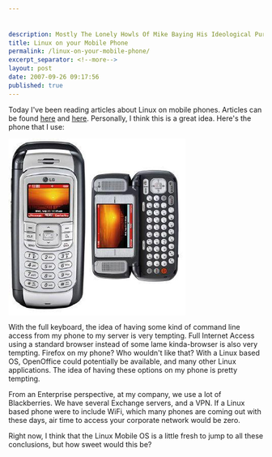 ```yaml
---


description: Mostly The Lonely Howls Of Mike Baying His Ideological Purity At The Moon
title: Linux on your Mobile Phone
permalink: /linux-on-your-mobile-phone/
excerpt_separator: <!--more-->
layout: post
date: 2007-09-26 09:17:56
published: true
---
```



Today I've been reading articles about Linux on mobile phones. Articles can be found [here](http://resources.zdnet.co.uk/articles/features/0,1000002000,39289595-2,00.htm) and [here](http://news.yahoo.com/s/pcworld/20070926/tc_pcworld/137690). Personally, I think this is a great idea. Here's the phone that I use:

<img align="center" src="/assets/images/8aRRLkv.jpg">

With the full keyboard, the idea of having some kind of command line access from my phone to my server is very tempting. Full Internet Access using a standard browser instead of some lame kinda-browser is also very tempting. Firefox on my phone? Who wouldn't like that? With a Linux based OS, OpenOffice could potentially be available, and many other Linux applications. The idea of having these options on my phone is pretty tempting.

From an Enterprise perspective, at my company, we use a lot of Blackberries. We have several Exchange servers, and a VPN. If a Linux based phone were to include WiFi, which many phones are coming out with these days, air time to access your corporate network would be zero.

Right now, I think that the Linux Mobile OS is a little fresh to jump to all these conclusions, but how sweet would this be?
